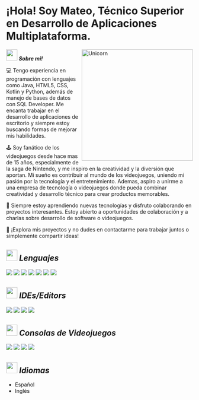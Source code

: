 # ¡Hola! Soy Mateo, Técnico Superior en Desarrollo de Aplicaciones Multiplataforma. 
<!--
**Bhargavi-hash/Bhargavi-hash** is a ✨ _special_ ✨ repository because its `README.md` (this file) appears on your GitHub profile.
-->

<!--img align="right" width=300px alt="Unicorn" src="https://c.tenor.com/GN73MKBawZYAAAAi/busy-cute.gif" /> -->
<img align="right" width=300px alt="Unicorn" src="https://i.pinimg.com/originals/03/89/5f/03895f4b7f947fca2aac0523eeb81a7d.gif" />

<img src="https://mediaresource.sfo2.digitaloceanspaces.com/wp-content/uploads/2024/04/29185331/super-mario-bros-8-bit-logo-3AFFC4525F-seeklogo.com.png" width="30px">&nbsp;***Sobre mi!***

💻 Tengo experiencia en programación con lenguajes como Java, HTML5, CSS, Kotlin y Python, además de manejo de bases de datos con SQL Developer. Me encanta trabajar en el desarrollo de aplicaciones de escritorio y siempre estoy buscando formas de mejorar mis habilidades.

🕹️ Soy fanático de los videojuegos desde hace mas de 15 años, especialmente de la saga de Nintendo, y me inspiro en la creatividad y la diversión que aportan. Mi sueño es contribuir al mundo de los videojuegos, uniendo mi pasión por la tecnología y el entretenimiento. Ademas, aspiro a unirme a una empresa de tecnología o videojuegos donde pueda combinar creatividad y desarrollo técnico para crear productos memorables.

🎯 Siempre estoy aprendiendo nuevas tecnologías y disfruto colaborando en proyectos interesantes. Estoy abierto a oportunidades de colaboración y a charlas sobre desarrollo de software o videojuegos.

💬 ¡Explora mis proyectos y no dudes en contactarme para trabajar juntos o simplemente compartir ideas!

## <img src="https://mediaresource.sfo2.digitaloceanspaces.com/wp-content/uploads/2024/04/29185331/super-mario-bros-8-bit-logo-3AFFC4525F-seeklogo.com.png" width="30px">&nbsp;***Lenguajes***

 <span>
    <img src="https://img.shields.io/badge/java-%23ED8B00.svg?style=for-the-badge&logo=openjdk&logoColor=white">
    <img src="https://img.shields.io/badge/html5-%23E34F26.svg?style=for-the-badge&logo=html5&logoColor=white">
    <img src="https://img.shields.io/badge/kotlin-%237F52FF.svg?style=for-the-badge&logo=kotlin&logoColor=white">
    <img src="https://img.shields.io/badge/python-3670A0?style=for-the-badge&logo=python&logoColor=ffdd54">
    <img src="https://img.shields.io/badge/swift-F54A2A?style=for-the-badge&logo=swift&logoColor=white">
    <img src="https://img.shields.io/badge/css3-%231572B6.svg?style=for-the-badge&logo=css3&logoColor=white CSS">
    <img src="https://img.shields.io/badge/mysql-4479A1.svg?style=for-the-badge&logo=mysql&logoColor=white"> 
 </span>

 ## <img src="https://mediaresource.sfo2.digitaloceanspaces.com/wp-content/uploads/2024/04/29185331/super-mario-bros-8-bit-logo-3AFFC4525F-seeklogo.com.png" width="30px">&nbsp;***IDEs/Editors***

 <span>
    <img src="https://img.shields.io/badge/android%20studio-346ac1?style=for-the-badge&logo=android%20studio&logoColor=white">
    <img src="https://img.shields.io/badge/Eclipse-FE7A16.svg?style=for-the-badge&logo=Eclipse&logoColor=white">
    <img src="https://img.shields.io/badge/IntelliJIDEA-000000.svg?style=for-the-badge&logo=intellij-idea&logoColor=white">
    <img src="https://img.shields.io/badge/Visual%20Studio%20Code-0078d7.svg?style=for-the-badge&logo=visual-studio-code&logoColor=white">
</span>

 ## <img src="https://mediaresource.sfo2.digitaloceanspaces.com/wp-content/uploads/2024/04/29185331/super-mario-bros-8-bit-logo-3AFFC4525F-seeklogo.com.png" width="30px">&nbsp;***Consolas de Videojuegos***

 <span>
    <img src="https://img.shields.io/badge/3DS-D12228?style=for-the-badge&logo=nintendo-3ds&logoColor=white">
    <img src="https://img.shields.io/badge/Gamecube-6A5FBB?style=for-the-badge&logo=nintendo-gamecube&logoColor=white">
    <img src="https://img.shields.io/badge/Switch-E60012?style=for-the-badge&logo=nintendo-switch&logoColor=white">
    <img src="https://img.shields.io/badge/Wii-8B8B8B?style=for-the-badge&logo=wii&logoColor=white">
</span>

## <img src="https://mediaresource.sfo2.digitaloceanspaces.com/wp-content/uploads/2024/04/29185331/super-mario-bros-8-bit-logo-3AFFC4525F-seeklogo.com.png" width="30px">&nbsp;***Idiomas***

- Español
- Inglés


